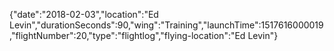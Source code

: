 {"date":"2018-02-03","location":"Ed Levin","durationSeconds":90,"wing":"Training","launchTime":1517616000019,"flightNumber":20,"type":"flightlog","flying-location":"Ed Levin"}
